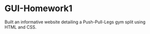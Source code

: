 # GUI-Homework1

Built an informative website detailing a Push-Pull-Legs gym split using HTML and CSS. 
